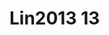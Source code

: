 # Lin2013 13
<a name="material" />
<script type="application/ld+json">

  {
    "@context": "https://schema.org/",
    "@type": "ChemicalSubstance",
    "http://purl.org/dc/terms/conformsTo":
      {
        "@type": "CreativeWork",
        "@id": "https://bioschemas.org/profiles/ChemicalSubstance/0.4-RELEASE/"
      },
    "@id": "https://egonw.github.io/nanowiki/nanowiki460.html#material",
    "name": "Lin2013 13",
    "sameAs: "http://127.0.0.1/mediawiki/index.php/Special:URIResolver/Lin2013_13"
  }
</script>

